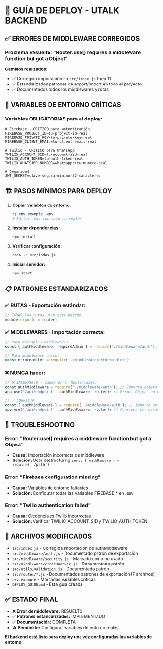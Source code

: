 # 🚀 GUÍA DE DEPLOY - UTALK BACKEND

## ✅ ERRORES DE MIDDLEWARE CORREGIDOS

### Problema Resuelto: "Router.use() requires a middleware function but got a Object"

**Cambios realizados:**
- ✅ Corregida importación en `src/index.js` línea 11
- ✅ Estandarizados patrones de export/import en todo el proyecto
- ✅ Documentados todos los middlewares y rutas

## 🔧 VARIABLES DE ENTORNO CRÍTICAS

### Variables OBLIGATORIAS para el deploy:

```env
# Firebase - CRÍTICO para autenticación
FIREBASE_PROJECT_ID=tu-project-id-real
FIREBASE_PRIVATE_KEY=tu-private-key-real  
FIREBASE_CLIENT_EMAIL=tu-client-email-real

# Twilio - CRÍTICO para WhatsApp
TWILIO_ACCOUNT_SID=tu-account-sid-real
TWILIO_AUTH_TOKEN=tu-auth-token-real
TWILIO_WHATSAPP_NUMBER=whatsapp:+tu-numero-real

# Seguridad
JWT_SECRET=clave-segura-minimo-32-caracteres
```

## 🏗️ PASOS MÍNIMOS PARA DEPLOY

1. **Copiar variables de entorno:**
   ```bash
   cp env.example .env
   # Editar .env con valores reales
   ```

2. **Instalar dependencias:**
   ```bash
   npm install
   ```

3. **Verificar configuración:**
   ```bash
   node -c src/index.js
   ```

4. **Iniciar servidor:**
   ```bash
   npm start
   ```

## 📋 PATRONES ESTANDARIZADOS

### ✅ RUTAS - Exportación estándar:
```javascript
// TODAS las rutas usan este patrón:
module.exports = router;
```

### ✅ MIDDLEWARES - Importación correcta:
```javascript
// Para múltiples middlewares:
const { authMiddleware, requireAdmin } = require('./middleware/auth');

// Para middleware único:
const errorHandler = require('./middleware/errorHandler');
```

### ❌ NUNCA hacer:
```javascript
// ❌ INCORRECTO - causa error Router.use()
const authMiddleware = require('./middleware/auth'); // Importa objeto completo
app.use('/api/endpoint', authMiddleware, router); // Error: Object no es función

// ✅ CORRECTO
const { authMiddleware } = require('./middleware/auth'); // Importa solo la función
app.use('/api/endpoint', authMiddleware, router); // Funciona correctamente
```

## 🚨 TROUBLESHOOTING

### Error: "Router.use() requires a middleware function but got a Object"
- **Causa:** Importación incorrecta de middleware
- **Solución:** Usar destructuring `const { middleware } = require('./path')`

### Error: "Firebase configuration missing"
- **Causa:** Variables de entorno faltantes
- **Solución:** Configurar todas las variables FIREBASE_* en .env

### Error: "Twilio authentication failed"
- **Causa:** Credenciales Twilio incorrectas
- **Solución:** Verificar TWILIO_ACCOUNT_SID y TWILIO_AUTH_TOKEN

## 📁 ARCHIVOS MODIFICADOS

- `src/index.js` - Corregida importación de authMiddleware
- `src/middleware/auth.js` - Documentado patrón de exportación
- `src/middleware/security.js` - Marcado como no usado
- `src/middleware/errorHandler.js` - Documentado patrón
- `src/utils/validation.js` - Documentado patrón
- `src/routes/*.js` - Documentados patrones de exportación (7 archivos)
- `env.example` - Marcadas variables críticas
- `DEPLOY_GUIDE.md` - Esta guía creada

## ✅ ESTADO FINAL

- ❌ **Error de middleware:** RESUELTO
- ✅ **Patrones estandarizados:** IMPLEMENTADO
- ✅ **Documentación:** COMPLETA
- ⚠️ **Pendiente:** Configurar variables de entorno reales

**El backend está listo para deploy una vez configuradas las variables de entorno.** 